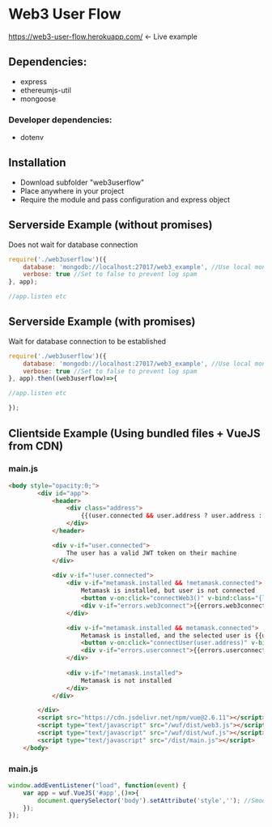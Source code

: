 # Web3 User Flow

https://web3-user-flow.herokuapp.com/ <- Live example

## Dependencies:
- express
- ethereumjs-util
- mongoose

### Developer dependencies:
- dotenv

## Installation
- Download subfolder "web3userflow"
- Place anywhere in your project
- Require the module and pass configuration and express object

## Serverside Example (without promises)
Does not wait for database connection
```javascript
require('./web3userflow')({
	database: 'mongodb://localhost:27017/web3_example', //Use local mongodb 
	verbose: true //Set to false to prevent log spam
}, app);

//app.listen etc

```

## Serverside Example (with promises)
Wait for database connection to be established
```javascript
require('./web3userflow')({
	database: 'mongodb://localhost:27017/web3_example', //Use local mongodb 
	verbose: true //Set to false to prevent log spam
}, app).then((web3userflow)=>{

//app.listen etc

}); 
```

## Clientside Example (Using bundled files + VueJS from CDN)
### main.js
```html
<body style="opacity:0;">
		<div id="app">
			<header>
				<div class="address">
					{{(user.connected && user.address ? user.address : 'Not logged in')}}
				</div>
			</header>

			<div v-if="user.connected">
				The user has a valid JWT token on their machine
			</div>
			
			<div v-if="!user.connected">
				<div v-if="metamask.installed && !metamask.connected">
					Metamask is installed, but user is not connected
					<button v-on:click="connectWeb3()" v-bind:class="{loading:loading.web3connect}">Connect</button>
					<div v-if="errors.web3connect">{{errors.web3connect}}</div>
				</div>

				<div v-if="metamask.installed && metamask.connected">
					Metamask is installed, and the selected user is {{user.address}}
					<button v-on:click="connectUser(user.address)" v-bind:class="{loading:loading.userconnect}">Sign in as {{user.address.substr(0,8)+'...'+user.address.substr(-6,42)}}</button>
					<div v-if="errors.userconnect">{{errors.userconnect}}</div>
				</div>
				
				<div v-if="!metamask.installed">
					Metamask is not installed
				</div>
			</div>

		</div>
		<script src="https://cdn.jsdelivr.net/npm/vue@2.6.11"></script>
		<script type="text/javascript" src="/wuf/dist/web3.js"></script>
		<script type="text/javascript" src="/wuf/dist/wuf.js"></script>
		<script type="text/javascript" src="/dist/main.js"></script>
	</body>
```
### main.js
```javascript
window.addEventListener("load", function(event) {
    var app = wuf.VueJS('#app',()=>{
        document.querySelector('body').setAttribute('style',''); //Smooth fadein to prevent ugly placeholders at load
    });
});
```